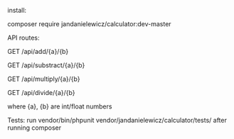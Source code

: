 install: 

composer require  jandanielewicz/calculator:dev-master



API routes:

GET /api/add/{a}/{b}

GET /api/substract/{a}/{b}

GET /api/multiply/{a}/{b}

GET /api/divide/{a}/{b}


where {a}, {b} are int/float numbers




Tests: 
run  vendor/bin/phpunit vendor/jandanielewicz/calculator/tests/ after running composer

